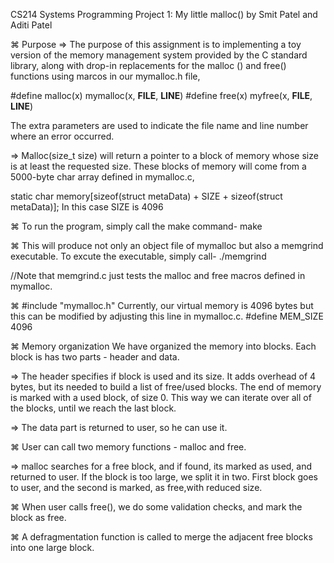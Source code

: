 CS214 Systems Programming Project 1: My little malloc() by Smit Patel and Aditi Patel

⌘ Purpose 
=> The purpose of this assignment is to implementing a toy version of the memory management system provided by the C standard library, along with drop-in replacements for the malloc () and free() functions using marcos in our mymalloc.h file,

#define malloc(x) mymalloc(x, __FILE__, __LINE__)
#define free(x) myfree(x, __FILE__, __LINE__)
 
 The extra parameters are used to indicate the file name and line number where an error occurred.

=> Malloc(size_t size) will return a pointer to a block of memory whose size is at least the requested size. These blocks of memory will come from a 5000-byte char array defined in mymalloc.c,

static char memory[sizeof(struct metaData) + SIZE + sizeof(struct metaData)];
In this case SIZE is 4096

⌘ To run the program, simply call the make command-
make

⌘ This will produce not only an object file of mymalloc but also a memgrind executable. To excute the executable, simply call-
./memgrind

//Note that memgrind.c just tests the malloc and free macros defined in mymalloc.

⌘ #include "mymalloc.h"
Currently, our virtual memory is 4096 bytes but this can be modified by adjusting this line in mymalloc.c.
#define MEM_SIZE 4096

⌘ Memory organization
We have organized the memory into blocks. Each block is has two parts - header and data.

=> The header specifies if block is used and its size. It adds overhead of 4 bytes, but its needed to build a list of free/used blocks. 
The end of memory is marked with a used block, of size 0. This way we can iterate over all of the blocks, until we reach the last block.

=> The data part is returned to user, so he can use it.

⌘ User can call two memory functions - malloc and free.

=> malloc searches for a free block, and if found, its marked as used, and returned to user.
If the block is too large, we split it in two. First block goes to user, and the second is marked, as free,with reduced size.

⌘ When user calls free(), we do some validation checks, and mark the block as free.

⌘ A defragmentation function is called to merge the adjacent free blocks into one large block.

